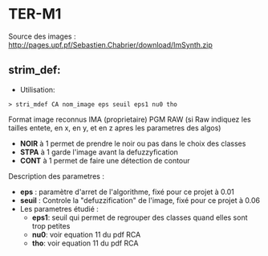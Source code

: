 # TER-M1

Source des images : http://pages.upf.pf/Sebastien.Chabrier/download/ImSynth.zip
## strim_def:
- Utilisation:
	
```console
> stri_mdef CA nom_image eps seuil eps1 nu0 tho
```
Format image reconnus IMA (proprietaire) PGM RAW (si Raw indiquez les tailles entete, en x, en y, et en z apres les parametres des algos)

- **NOIR** à 1 permet de prendre le noir ou pas dans le choix des classes
- **STPA** à 1 garde l'image avant la defuzzyfication
- **CONT** à 1 permet de faire une détection de contour

Description des parametres :
- **eps** : paramètre d'arret de l'algorithme, fixé pour ce projet à 0.01
- **seuil** : Controle la "defuzzification" de l'image, fixé pour ce projet à 0.06 
- Les parametres étudié :
	- **eps1**: seuil qui permet de regrouper des classes quand elles sont trop petites
	- **nu0**: voir equation 11 du pdf RCA
	- **tho**: voir equation 11 du pdf RCA